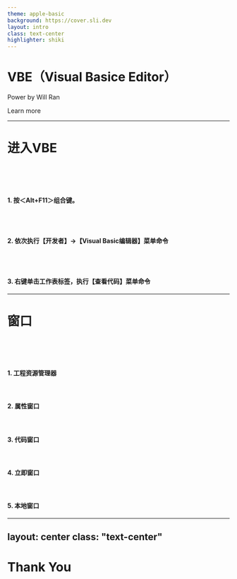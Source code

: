 ```yaml
---
theme: apple-basic
background: https://cover.sli.dev
layout: intro
class: text-center
highlighter: shiki
---
```


# VBE（Visual Basice Editor）

Power by Will Ran

<div class="pt-12">
  <span @click="next" class="px-2 p-1 rounded cursor-pointer hover:bg-white hover:bg-opacity-10">
    Learn more <carbon:arrow-right class="inline"/>
  </span>
</div>

---

# 进入VBE

<br>
<br>
<br>

<div v-click=1>


#### 1. **按＜Alt+F11＞组合键。**

</div>


<br>
<br>

<div v-click=2>

#### 2. **依次执行【开发者】→【Visual Basic编辑器】菜单命令**

</div>
  
<br>
<br>

<div v-click=3>

#### 3. **右键单击工作表标签，执行【查看代码】菜单命令**

</div>






---

# 窗口

<br>
<br>
<br>

<div v-click=1>


#### 1. **工程资源管理器**

</div>



<br>

<div v-click=2>

#### 2. **属性窗口**

</div>
  

<br>

<div v-click=3>

#### 3. **代码窗口**

</div>

<br>

<div v-click=4>

#### 4. **立即窗口**

</div>



<br>

<div v-click=5>

#### 5. **本地窗口**

</div>


---
layout: center
class: "text-center"
---

# **Thank You**

